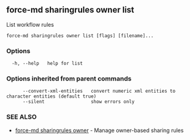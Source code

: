 ## force-md sharingrules owner list

List workflow rules

```
force-md sharingrules owner list [flags] [filename]...
```

### Options

```
  -h, --help   help for list
```

### Options inherited from parent commands

```
      --convert-xml-entities   convert numeric xml entities to character entities (default true)
      --silent                 show errors only
```

### SEE ALSO

* [force-md sharingrules owner](force-md_sharingrules_owner.md)	 - Manage owner-based sharing rules

